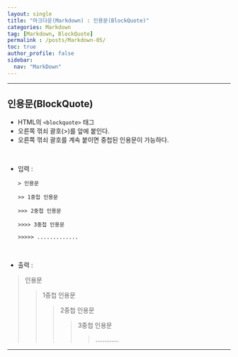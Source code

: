 ```yaml
---
layout: single
title: "마크다운(Markdown) : 인용문(BlockQuote)"
categories: Markdown
tag: [Markdown, BlockQuote]
permalink : /posts/Markdown-05/
toc: true
author_profile: false
sidebar:
  nav: "MarkDown"
---
```

  
<hr>

## 인용문(BlockQuote)

* HTML의 `<blockquote>` 태그
* 오른쪽 꺾쇠 괄호(\>)를 앞에 붙인다. 
* 오른쪽 꺾쇠 괄호를 계속 붙이면 중첩된 인용문이 가능하다. 

<br>

* 입력 :  

  `> 인용문`

  `>> 1중첩 인용문`

  `>>> 2중첩 인용문`

  `>>>> 3중첩 인용문` 

  `>>>>> .............`

<br>

* 출력 :
> 인용문
>> 1중첩 인용문
>>> 2중첩 인용문
>>>> 3중첩 인용문
>>>>> .............

<hr>